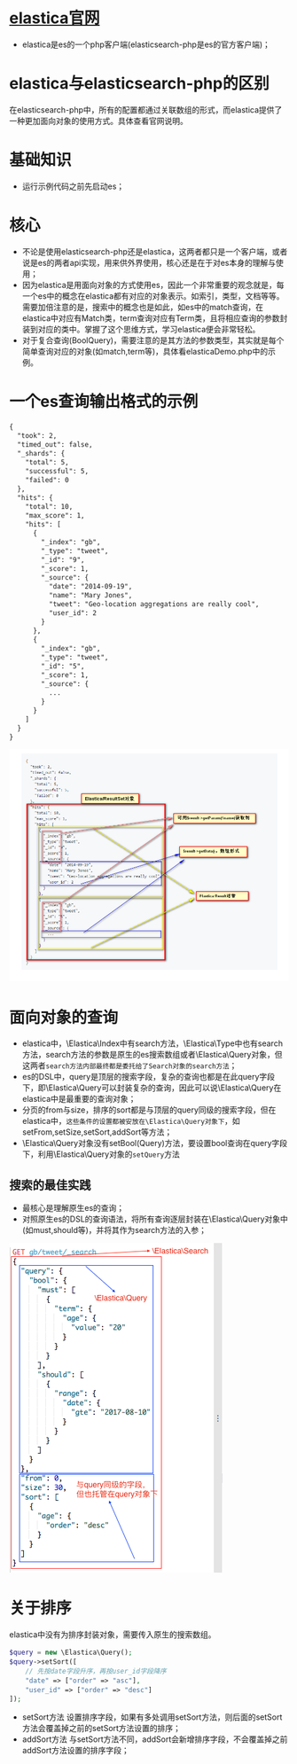 # [elastica官网](http://elastica.io/)
* elastica是es的一个php客户端(elasticsearch-php是es的官方客户端)；

# elastica与elasticsearch-php的区别
在elasticsearch-php中，所有的配置都通过关联数组的形式，而elastica提供了一种更加面向对象的使用方式。具体查看官网说明。

# 基础知识
* 运行示例代码之前先启动es；

# 核心
* 不论是使用elasticsearch-php还是elastica，这两者都只是一个客户端，或者说是es的两者api实现，用来供外界使用，核心还是在于对es本身的理解与使用；
* 因为elastica是用面向对象的方式使用es，因此一个非常重要的观念就是，每一个es中的概念在elastica都有对应的对象表示。如索引，类型，文档等等。需要加倍注意的是，搜索中的概念也是如此，如es中的match查询，在elastica中对应有Match类，term查询对应有Term类，且将相应查询的参数封装到对应的类中。掌握了这个思维方式，学习elastica便会非常轻松。
* 对于复合查询(BoolQuery)，需要注意的是其方法的参数类型，其实就是每个简单查询对应的对象(如match,term等)，具体看elasticaDemo.php中的示例。

# 一个es查询输出格式的示例
```
{
  "took": 2,
  "timed_out": false,
  "_shards": {
    "total": 5,
    "successful": 5,
    "failed": 0
  },
  "hits": {
    "total": 10,
    "max_score": 1,
    "hits": [
      {
        "_index": "gb",
        "_type": "tweet",
        "_id": "9",
        "_score": 1,
        "_source": {
          "date": "2014-09-19",
          "name": "Mary Jones",
          "tweet": "Geo-location aggregations are really cool",
          "user_id": 2
        }
      },
      {
        "_index": "gb",
        "_type": "tweet",
        "_id": "5",
        "_score": 1,
        "_source": {
          ...
        }
      }
    ]
  }
}
```
![elastica与原生es元素对应关系](https://github.com/jssgsy/php_demos/raw/master/pics/elastica与原生es元素对应关系.png)

# 面向对象的查询
* elastica中，\Elastica\Index中有search方法，\Elastica\Type中也有search方法，search方法的参数是原生的es搜索数组或者\Elastica\Query对象，但这两者`search方法内部最终都是委托给了Search对象的search方法`；
* es的DSL中，query是顶层的搜索字段，复杂的查询也都是在此query字段下，即\Elastica\Query可以封装复杂的查询，因此可以说\Elastica\Query在elastica中是最重要的查询对象；
* 分页的from与size，排序的sort都是与顶层的query同级的搜索字段，但在elastica中，`这些条件的设置都被安放在\Elastica\Query对象下`，如setFrom,setSize,setSort,addSort等方法；
* \Elastica\Query对象没有setBool(Query)方法，要设置bool查询在query字段下，利用\Elastica\Query对象的`setQuery`方法

## 搜索的最佳实践
* 最核心是理解原生es的查询；
* 对照原生es的DSL的查询语法，将所有查询逐层封装在\Elastica\Query对象中(如must,should等)，并将其作为search方法的入参；


![elastica查询对应元素](https://github.com/jssgsy/php_demos/raw/master/pics/elastica查询对应元素.png)

# 关于排序
elastica中没有为排序封装对象，需要传入原生的搜索数组。
```php
$query = new \Elastica\Query();
$query->setSort([
    // 先按date字段升序，再按user_id字段降序
    "date" => ["order" => "asc"],
    "user_id" => ["order" => "desc"]
]);
```
* setSort方法
设置排序字段，如果有多处调用setSort方法，则后面的setSort方法会覆盖掉之前的setSort方法设置的排序；
* addSort方法
与setSort方法不同，addSort会新增排序字段，不会覆盖掉之前addSort方法设置的排序字段；







